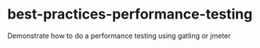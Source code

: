 # best-practices-performance-testing
Demonstrate how to do a performance testing using gatling or jmeter
